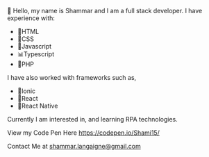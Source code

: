 👋 Hello, my name is Shammar and I am a full stack developer. 
I have experience with:  
  - 📑HTML 
  - 📝CSS 
  - 🧮Javascript 
  - 📊Typescript 
  - 📜PHP
  
I have also worked with frameworks such as, 
  - 📱Ionic 
  - 🌌React 
  - 🌌React Native 

Currently I am interested in, and learning RPA technologies.

View my Code Pen Here https://codepen.io/Shami15/

Contact Me at shammar.langaigne@gmail.com

<!---
Shami15/Shami15 is a ✨ special ✨ repository because its `README.md` (this file) appears on your GitHub profile.
You can click the Preview link to take a look at your changes.
--->
